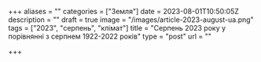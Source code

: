 +++
aliases = ""
categories = ["Земля"]
date = 2023-08-01T10:50:05Z
description = ""
draft = true
image = "/images/article-2023-august-ua.png"
tags = ["2023", "серпень", "клiмат"]
title = "Серпень 2023 року у порівнянні з серпнем 1922-2022 років"
type = "post"
url = ""

+++
